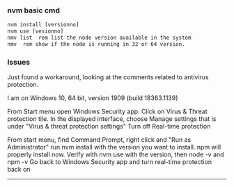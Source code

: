 ### nvm basic cmd

```bat
nvm install [versionno]
nvm use [vesionno]
nmv list  rem list the node version available in the system
nmv  rem show if the node is running in 32 or 64 version.
```

### Issues   


Just found a workaround, looking at the comments related to antivirus protection.

I am on Windows 10, 64 bit, version 1909 (build 18363.1139)

From Start menu open Windows Security app.
Click on Virus & Threat protection tile.
In the displayed interface, choose Manage settings that is under "Virus & threat protection settings"
Turn off Real-time protection

From start menu, find Command Prompt, right click and "Run as Administrator"
run nvm install with the version you want to install. npm will properly install now. Verify with nvm use with the version, then node -v and npm -v
Go back to Windows Security app and turn real-time protection back on

-----------
